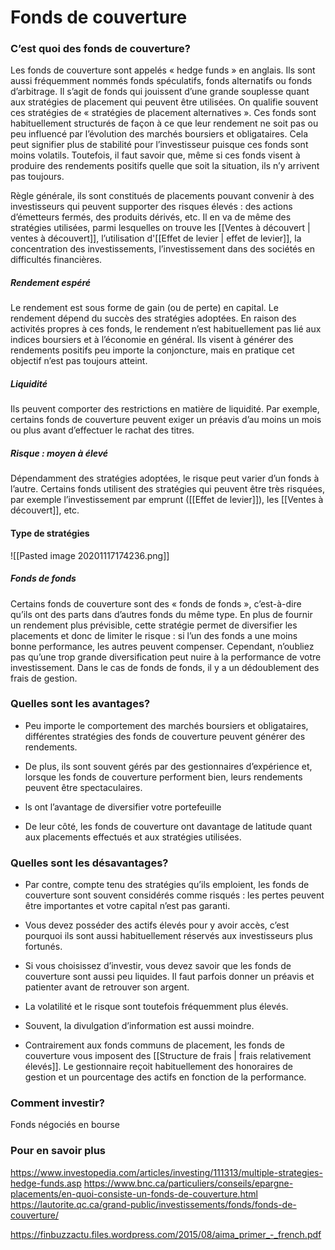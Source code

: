 # Fonds de couverture
### C’est quoi des fonds de couverture?

Les fonds de couverture sont appelés « hedge funds » en anglais. Ils sont aussi fréquemment nommés fonds spéculatifs, fonds alternatifs ou fonds d’arbitrage.
Il s’agit de fonds qui jouissent d’une grande souplesse quant aux stratégies de placement qui peuvent être utilisées. On qualifie souvent ces stratégies de « stratégies de placement alternatives ». Ces fonds sont habituellement structurés de façon à ce que leur rendement ne soit pas ou peu influencé par l’évolution des marchés boursiers et obligataires. Cela peut signifier plus de stabilité pour l’investisseur puisque ces fonds sont moins volatils. Toutefois, il faut savoir que, même si ces fonds visent à produire des rendements positifs quelle que soit la situation, ils n’y arrivent pas toujours.

Règle générale, ils sont constitués de placements pouvant convenir à des investisseurs qui peuvent supporter des risques élevés : des actions d’émetteurs
fermés, des produits dérivés, etc. Il en va de même des stratégies utilisées, parmi lesquelles on trouve les [[Ventes à découvert | ventes à découvert]], l’utilisation d'[[Effet de levier | effet de levier]],  la concentration des investissements, l’investissement dans des sociétés en difficultés financières. 

##### Rendement espéré
Le rendement est sous forme de gain (ou de perte) en capital. Le rendement dépend du succès des stratégies adoptées. En raison des activités propres à ces fonds, le rendement n’est habituellement pas lié aux indices boursiers et à l’économie en général. Ils visent à générer des rendements positifs peu importe la conjoncture, mais en pratique cet objectif n’est pas toujours atteint. 

##### Liquidité
Ils peuvent comporter des restrictions en matière de liquidité. Par exemple, certains fonds de couverture peuvent exiger un préavis d’au moins un mois ou plus avant d’effectuer le rachat des titres.

##### Risque : moyen à élevé

Dépendamment des stratégies adoptées, le risque peut varier d’un fonds à l’autre. Certains fonds utilisent des stratégies qui peuvent être très risquées, par exemple l’investissement par emprunt ([[Effet de levier]]), les [[Ventes à découvert]], etc.

#### Type de stratégies

![[Pasted image 20201117174236.png]]

##### Fonds de fonds

Certains fonds de couverture sont des « fonds de fonds », c’est-à-dire qu’ils ont des parts dans d’autres fonds du même type. En plus de fournir un rendement plus prévisible, cette stratégie permet de diversifier les placements et donc de limiter le risque : si l’un des fonds a une moins bonne performance, les autres peuvent compenser. Cependant, n’oubliez pas qu’une trop grande diversification peut nuire à la performance de votre investissement. Dans le cas de fonds de fonds, il y a un dédoublement des frais de gestion.

### Quelles sont les avantages?

* Peu importe le comportement des marchés boursiers et obligataires, différentes stratégies des fonds de couverture peuvent générer des rendements.

* De plus, ils sont souvent gérés par des gestionnaires d’expérience et, lorsque les fonds de couverture performent bien, leurs rendements peuvent être spectaculaires.

* ls ont l’avantage de diversifier votre portefeuille

* De leur côté, les fonds de couverture ont davantage de latitude quant aux placements effectués et aux stratégies utilisées. 

### Quelles sont les désavantages?

* Par contre, compte tenu des stratégies qu’ils emploient, les fonds de couverture sont souvent considérés comme risqués : les pertes peuvent être importantes et votre capital n’est pas garanti. 

* Vous devez posséder des actifs élevés pour y avoir accès, c’est pourquoi ils sont aussi habituellement réservés aux investisseurs plus fortunés. 

* Si vous choisissez d’investir, vous devez savoir que les fonds de couverture sont aussi peu liquides. Il faut parfois donner un préavis et patienter avant de retrouver son argent.

* La volatilité et le risque sont toutefois fréquemment plus élevés.

* Souvent, la divulgation d’information est aussi moindre.

* Contrairement aux fonds communs de placement, les fonds de couverture vous imposent des [[Structure de frais | frais relativement élevés]]. Le gestionnaire reçoit habituellement des honoraires de gestion et un pourcentage des actifs en fonction de la performance.

### Comment investir?

Fonds négociés en bourse

### Pour en savoir plus

https://www.investopedia.com/articles/investing/111313/multiple-strategies-hedge-funds.asp
https://www.bnc.ca/particuliers/conseils/epargne-placements/en-quoi-consiste-un-fonds-de-couverture.html
https://lautorite.qc.ca/grand-public/investissements/fonds/fonds-de-couverture/

https://finbuzzactu.files.wordpress.com/2015/08/aima_primer_-_french.pdf


